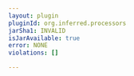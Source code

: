 ```yaml
---
layout: plugin
pluginId: org.inferred.processors
jarSha1: INVALID
isJarAvailable: true
error: NONE
violations: []

---
```

